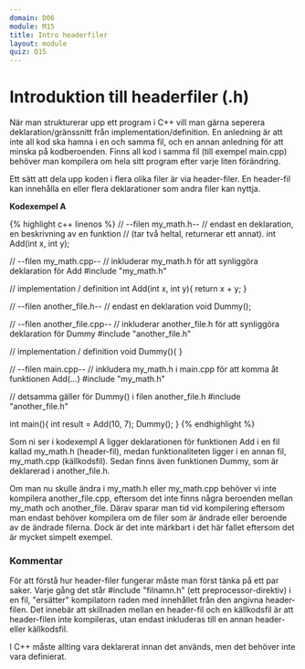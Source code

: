 ```yaml
---
domain: D06
module: M15
title: Intro headerfiler
layout: module
quiz: Q15
---
```


# Introduktion till headerfiler (.h)

När man strukturerar upp ett program i C++ vill man gärna seperera deklaration/gränssnitt från implementation/definition.
En anledning är att inte all kod ska hamna i en och samma fil, och en annan anledning för att minska på kodberoenden.
Finns all kod i samma fil (till exempel main.cpp) behöver man kompilera om hela sitt program efter varje liten förändring.

Ett sätt att dela upp koden i flera olika filer är via header-filer.
En header-fil kan innehålla en eller flera deklarationer som andra filer kan nyttja.

__Kodexempel A__

{% highlight c++ linenos %}
// --filen my_math.h--
// endast en deklaration, en beskrivning av en funktion
// (tar två heltal, returnerar ett annat).
int Add(int x, int y); 
 
// --filen my_math.cpp--
// inkluderar my_math.h för att synliggöra deklaration för Add
#include "my_math.h"
 
// implementation / definition
int Add(int x, int y){ 
    return x + y;
}
 
// --filen another_file.h--
// endast en deklaration
void Dummy();
 
// --filen another_file.cpp--
// inkluderar another_file.h för att synliggöra deklaration för Dummy
#include "another_file.h"
 
// implementation / definition
void Dummy(){
}
 
// --filen main.cpp--
// inkludera my_math.h i main.cpp för att komma åt funktionen Add(...)
#include "my_math.h" 
 
// detsamma gäller för Dummy() i filen another_file.h
#include "another_file.h" 
 
int main(){
    int result = Add(10, 7);
    Dummy();
}
{% endhighlight %}

Som ni ser i kodexempl A ligger deklarationen för funktionen Add i en fil kallad my_math.h (header-fil), medan funktionaliteten ligger i en annan fil, my_math.cpp (källkodsfil).
Sedan finns även funktionen Dummy, som är deklarerad i another_file.h.

Om man nu skulle ändra i my_math.h eller my_math.cpp behöver vi inte kompilera another_file.cpp, eftersom det inte finns några beroenden mellan my_math och another_file.
Därav sparar man tid vid kompilering eftersom man endast behöver kompilera om de filer som är ändrade eller beroende av de ändrade filerna.
Dock är det inte märkbart i det här fallet eftersom det är mycket simpelt exempel.

### Kommentar

För att förstå hur header-filer fungerar måste man först tänka på ett par saker.
Varje gång det står #include "filnamn.h" (ett preprocessor-direktiv) i en fil, "ersätter" kompilatorn raden med innehållet från den angivna header-filen.
Det innebär att skillnaden mellan en header-fil och en källkodsfil är att header-filen inte kompileras, utan endast inkluderas till en annan header- eller källkodsfil.

I C++ måste allting vara deklarerat innan det används, men det behöver inte vara definierat.